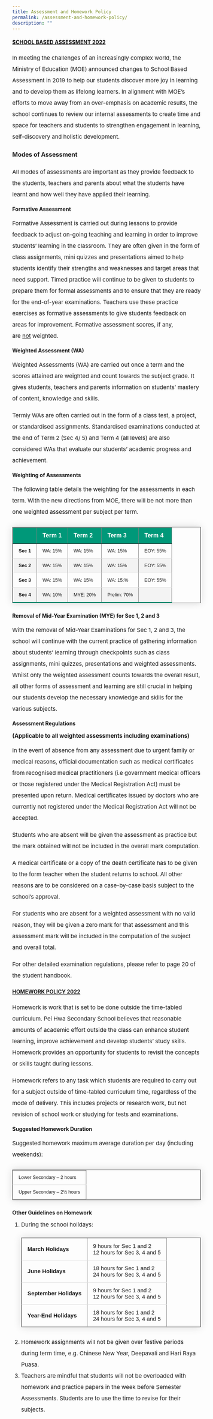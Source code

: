 ```yaml
---
title: Assessment and Homework Policy
permalink: /assessment-and-homework-policy/
description: ""
---
```

<h4><strong><u>SCHOOL BASED ASSESSMENT 2022</u></strong></h4>

<p style="font-size:15px; line-height:2;">In meeting the challenges of an increasingly complex world, the Ministry of Education (MOE) announced changes to School Based Assessment in 2019 to help our students discover more joy in learning and to develop them as lifelong learners. In alignment with MOE’s efforts to move away from an over-emphasis on academic results, the school continues to review our internal assessments to create time and space for teachers and students to strengthen engagement in learning, self-discovery and holistic development.</p>

<p style="font-size:16px; line-height:2;"><strong>Modes of Assessment</strong></p>

<p style="font-size:15px; line-height:2;">All modes of assessments are important as they provide feedback to the students, teachers and parents about what the students have learnt and how well they have applied their learning.</p>

<p><strong>Formative Assessment</strong></p>

<p style="font-size:15px; line-height:2;">Formative Assessment is carried out during lessons to provide feedback to adjust on-going teaching and learning in order to improve students’ learning in the classroom. They are often given in the form of class assignments, mini quizzes and presentations aimed to help students identify their strengths and weaknesses and target areas that need support. Timed practice will continue to be given to students to prepare them for formal assessments and to ensure that they are ready for the end-of-year examinations. Teachers use these practice exercises as formative assessments to give students feedback on areas for improvement. Formative assessment scores, if any, are&nbsp;<u>not</u>&nbsp;weighted.</p>

<p><strong>Weighted Assessment (WA)</strong></p>

<p style="font-size:15px; line-height:2;">Weighted Assessments (WA) are carried out once a term and the scores attained are weighted and count towards the subject grade. It gives students, teachers and parents information on students’ mastery of content, knowledge and skills.</p>

<p style="font-size:15px; line-height:2;">Termly WAs are often carried out in the form of a class test, a project, or standardised assignments. Standardised examinations conducted at the end of Term 2 (Sec 4/ 5) and Term 4 (all levels) are also considered WAs that evaluate our students’ academic progress and achievement.</p>

<p><strong>Weighting of Assessments</strong></p>

<p style="font-size:15px; line-height:2;">The following table details the weighting for the assessments in each term. With the new directions from MOE, there will be not more than one weighted assessment per subject per term.</p>


<table border="1" style="border-collapse: collapse;margin: 25px 0;font-size: 0.9em;font-family: sans-serif;min-width: 400px; box-shadow: 0 0 20px rgba(0, 0, 0, 0.15);">
	
<thead style="background-color: #009879; font-weight: bold; font-size: 16px;">
		<tr>
			<td style="text-align:left;color:white;padding:12px 15px;">&nbsp;</td>
			<td style="text-align:left;color:white;padding:12px 15px;">Term 1</td>
			<td style="text-align:left;color:white;padding:12px 15px;">Term 2</td>
			<td style="text-align:left;color:white;padding:12px 15px;">Term 3</td>
			<td style="text-align:left;color:white;padding:12px 15px">Term 4</td>
		</tr>
	</thead>

	
<tbody>
<tr style="border-bottom: 1px solid #dddddd;">
<td style="padding: 12px 15px;"><strong>Sec 1</strong></td>
<td style="padding: 12px 15px;">WA: 15%</td>
<td style="padding: 12px 15px;">WA: 15%</td>
<td style="padding: 12px 15px;">WA: 15%</td>
<td style="padding: 12px 15px;">EOY: 55%</td>
</tr>
	
<tr style ="background-color: #f3f3f3;border-bottom: 1px solid #dddddd;">
<td style="padding: 12px 15px;"><strong>Sec 2</strong></td>
<td style="padding: 12px 15px;">WA: 15%</td>
<td style="padding: 12px 15px;">WA: 15%</td>
<td style="padding: 12px 15px;">WA: 15%</td>
<td style="padding: 12px 15px;">EOY: 55%</td>
</tr>
															
<tr style="border-bottom: 1px solid #dddddd;">
<td style="padding: 12px 15px;"><strong>Sec 3</strong></td>
<td style="padding: 12px 15px">WA: 15%</td>
<td style="padding: 12px 15px">WA: 15%</td>
<td style="padding: 12px 15px">WA: 15:%</td>
<td style="padding: 12px 15px">EOY: 55%</td>
</tr>
															
<tr style="border-bottom: 2px solid #009879;     background-color: #f3f3f3;">
<td style="padding: 12px 15px;"><strong>Sec 4</strong></td>
<td style="padding: 12px 15px">WA: 10%</td>
<td style="padding: 12px 15px">MYE: 20%</td>
<td style="padding: 12px 15px">Prelim: 70%</td>
<td style="padding: 12px 15px">&nbsp;</td>
</tr>
	
</tbody>
</table>

<p><strong>Removal of Mid-Year Examination (MYE) for Sec 1, 2 and 3</strong></p>

<p style="font-size:15px; line-height:2;">With the removal of Mid-Year Examinations for Sec 1, 2 and 3, the school will continue with the current practice of gathering information about students’ learning through checkpoints such as class assignments, mini quizzes, presentations&nbsp;and weighted assessments. Whilst only the weighted assessment counts towards the overall result, all other forms of assessment and learning are still crucial in helping our students develop the necessary knowledge and skills for the various subjects.</p>

<p><strong>Assessment Regulations&nbsp;</strong></p>

<p style="font-size:15px;"><strong>(Applicable to all weighted assessments including examinations)&nbsp;</strong></p>

<p style="font-size:15px; line-height:2;">In the event of absence from any assessment due to urgent family or medical reasons, official documentation such as medical certificates from recognised medical practitioners (i.e government medical officers or those registered under the Medical Registration Act) must be presented upon return. Medical certificates issued by doctors who are currently not registered under the Medical Registration Act will not be accepted.&nbsp;</p>

<p style="font-size:15px; line-height:2;">Students who are absent will be given the assessment as practice but the mark obtained will not be included in the overall mark computation.</p>

<p style="font-size:15px; line-height:2;">A medical certificate or a copy of the death certificate has to be given to the form teacher when the student returns to school. All other reasons are to be considered on a case-by-case basis subject to the school’s approval.</p>

<p style="font-size:15px; line-height:2;">For students who are absent for a weighted assessment with no valid reason, they will be given a zero mark for that assessment and this assessment mark will be included in the computation of the subject and overall total.&nbsp;</p>

<p style="font-size:15px; line-height:2;">For other detailed examination regulations, please refer to page 20 of the student handbook.</p>

<h4><strong><u>HOMEWORK POLICY 2022</u></strong></h4>

<p style="font-size:15px; line-height:2;">Homework is work that is set to be done outside the time-tabled curriculum. Pei Hwa Secondary School believes that&nbsp;reasonable amounts of academic effort outside the class can enhance student learning,&nbsp;improve achievement&nbsp;and&nbsp;develop students’ study skills. Homework provides an opportunity for students to revisit the concepts or skills taught during lessons.&nbsp;</p>

<p style="font-size:15px; line-height:2;">Homework refers to any task which students are required to carry out for a subject outside of time-tabled curriculum time, regardless of the mode of delivery. This includes projects or research work, but not revision of school work or studying for tests and examinations.</p>

<p><strong>Suggested Homework Duration</strong></p>

<p style="font-size:15px; line-height:2;">Suggested homework maximum average duration per day (including weekends):</p>

<table border="1" style="border-collapse: collapse;margin: 25px 0;font-size: 0.9em;font-family: sans-serif;min-width: 400px; box-shadow: 0 0 20px rgba(0, 0, 0, 0.15);">

<tbody>
<tr style="border-bottom: 1px solid #dddddd;">
<td style="padding: 12px 15px;">Lower Secondary&nbsp;– 2&nbsp;hours</td>
</tr>
															
<tr style="border-bottom: 1px solid #dddddd; ">
<td style="padding: 12px 15px;">Upper Secondary&nbsp;– 2½ hours</td>
</tr>
	
</tbody>
</table>

<p><strong>Other Guidelines on Homework</strong></p>
<ol>
<li aria-level="1" style="font-size:15px;">During the school holidays:

<table border="1" style="border-collapse: collapse;margin: 25px 0;font-size: 0.9em;font-family: sans-serif;min-width: 400px; box-shadow: 0 0 20px rgba(0, 0, 0, 0.15);">
	
<tbody>
<tr style="border-bottom: 1px solid #dddddd;">
<td style="padding: 12px 15px;font-size:15px;"><strong>March Holidays</strong></td>
<td style="padding: 12px 15px;font-size:15px;">9 hours for Sec 1 and 2 <br>12 hours for Sec 3, 4 and 5</td>
</tr>
	
<tr style="border-bottom: 1px solid #dddddd;">
<td style="padding: 12px 15px;font-size:15px;"><strong>June Holidays</strong></td>
<td style="padding: 12px 15px;font-size:15px;">18 hours for Sec 1 and 2 <br>24 hours for Sec 3, 4 and 5</td>
</tr>
	
<tr style="border-bottom: 1px solid #dddddd;">
<td style="padding: 12px 15px;font-size:15px;"><strong>September Holidays</strong></td>
<td style="padding: 12px 15px;font-size:15px;">9 hours for Sec 1 and 2 <br>12 hours for Sec 3, 4 and 5</td>
</tr>

<tr style="border-bottom: 1px solid #dddddd;">
<td style="padding: 12px 15px;font-size:15px;"><strong>Year-End Holidays</strong></td>
<td style="padding: 12px 15px;font-size:15px;">18 hours for Sec 1 and 2 <br>24 hours for Sec 3, 4 and 5</td>
</tr>
	
</tbody>
</table>

</li>
<li style="font-size:15px; line-height:2;">Homework assignments will not be given over festive periods during term time, e.g. Chinese New Year, Deepavali and Hari Raya Puasa.</li>
<li style="font-size:15px; line-height:2;">Teachers are mindful that students will not be overloaded with homework and practice papers in the week before Semester Assessments. Students are to use the time to revise for their subjects.</li>
</ol>